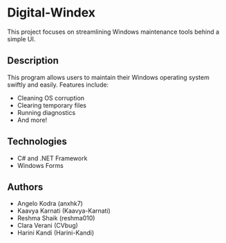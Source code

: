 # Digital-Windex
This project focuses on streamlining Windows maintenance tools behind a simple UI. 
## Description
This program allows users to maintain their Windows operating system swiftly and easily. Features include:
- Cleaning OS corruption
- Clearing temporary files
- Running diagnostics
- And more!
## Technologies
- C# and .NET Framework
- Windows Forms
## Authors
- Angelo Kodra (anxhk7)
- Kaavya Karnati (Kaavya-Karnati)
- Reshma Shaik (reshma010)
- Clara Verani (CVbug)
- Harini Kandi (Harini-Kandi)
